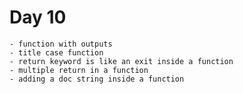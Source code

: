 # Day 10
    - function with outputs
    - title case function
    - return keyword is like an exit inside a function
    - multiple return in a function
    - adding a doc string inside a function

